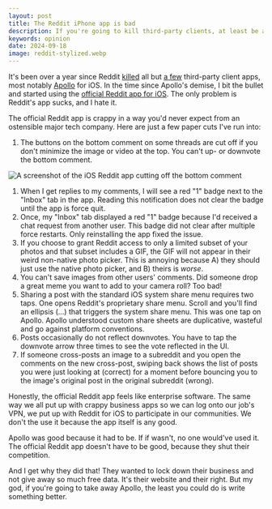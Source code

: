 ```yaml
---
layout: post
title: The Reddit iPhone app is bad
description: If you're going to kill third-party clients, at least be as good as them.
keywords: opinion
date: 2024-09-18
image: reddit-stylized.webp
---
```


<script>
import InlineVideo from '$lib/components/inline-video.svelte'
</script>

It's been over a year since Reddit [killed](https://www.theverge.com/2023/6/8/23754616/reddit-third-party-apps-api-shutdown-rif-reddplanet-sync) all but [a few](https://www.theverge.com/2023/6/7/23752804/reddit-exempt-accessibility-apps-api-pricing-changes) third-party client apps, most notably [Apollo](<https://en.wikipedia.org/wiki/Apollo_(app)>) for iOS. In the time since Apollo's demise, I bit the bullet and started using the [official Reddit app for iOS](https://apps.apple.com/us/app/reddit/id1064216828). The only problem is Reddit's app sucks, and I hate it.

The official Reddit app is crappy in a way you'd never expect from an ostensible major tech company. Here are just a few paper cuts I've run into:

1. The buttons on the bottom comment on some threads are cut off if you don't minimize the image or video at the top. You can't up- or downvote the bottom comment.

![A screenshot of the iOS Reddit app cutting off the bottom comment](reddit-ios-cut-off.webp)

1. When I get replies to my comments, I will see a red "1" badge next to the "Inbox" tab in the app. Reading this notification does not clear the badge until the app is force quit.
2. Once, my "Inbox" tab displayed a red "1" badge because I'd received a chat request from another user. This badge did not clear after multiple force restarts. Only reinstalling the app fixed the issue.
3. If you choose to grant Reddit access to only a limited subset of your photos and that subset includes a GIF, the GIF will not appear in their weird non-native photo picker. This is annoying because A) they should just use the native photo picker, and B) theirs is _worse_.
4. You can't save images from other users' comments. Did someone drop a great meme you want to add to your camera roll? Too bad!
5. Sharing a post with the standard iOS system share menu requires two taps. One opens Reddit's proprietary share menu. Scroll and you'll find an ellipsis (...) that triggers the system share menu. This was one tap on Apollo. Apollo understood custom share sheets are duplicative, wasteful and go against platform conventions.
6. Posts occasionally do not reflect downvotes. You have to tap the downvote arrow three times to see the vote reflected in the UI.
7. If someone cross-posts an image to a subreddit and you open the comments on the new cross-post, swiping back shows the list of posts you were just looking at (correct) for a moment before bouncing you to the image's original post in the original subreddit (wrong).

<InlineVideo filename="swipes.mp4" />

Honestly, the official Reddit app feels like enterprise software. The same way we all put up with crappy business apps so we can log onto our job's VPN, we put up with Reddit for iOS to participate in our communities. We don't the use it because the app itself is any good.

Apollo was good because it had to be. If if wasn't, no one would've used it. The official Reddit app doesn't have to be good, because they shut their competition.

And I get why they did that! They wanted to lock down their business and not give away so much free data. It's their website and their right. But my god, if you're going to take away Apollo, the least you could do is write something better.

